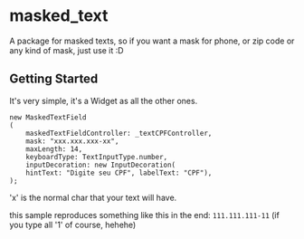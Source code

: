 # masked_text

A package for masked texts, so if you want a mask for phone, or zip code or any kind of mask, just use it :D

## Getting Started

It's very simple, it's a Widget as all the other ones.

    new MaskedTextField
    (
        maskedTextFieldController: _textCPFController,
        mask: "xxx.xxx.xxx-xx",
        maxLength: 14,
        keyboardType: TextInputType.number,
        inputDecoration: new InputDecoration(
        hintText: "Digite seu CPF", labelText: "CPF"),
    );

'x' is the normal char that your text will have.

this sample reproduces something like this in the end: `111.111.111-11` (if you type all '1' of course, hehehe)